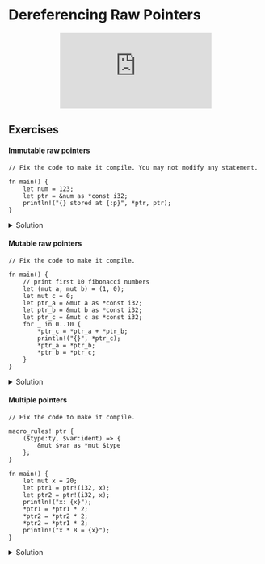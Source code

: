 # Dereferencing Raw Pointers

<div style="display: flex; justify-content: center;">
    <iframe class="youtube-video" src="https://www.youtube.com/embed/9E2v8pCUc48?si=7I-8tqRcdP8ymJlm&amp;start=153" title="YouTube video player" frameborder="0" allow="accelerometer; autoplay; clipboard-write; encrypted-media; gyroscope; picture-in-picture; web-share" allowfullscreen></iframe>
</div>

## Exercises

#### Immutable raw pointers

```rust,editable,compile_fail
// Fix the code to make it compile. You may not modify any statement.

fn main() {
    let num = 123;
    let ptr = &num as *const i32;
    println!("{} stored at {:p}", *ptr, ptr);
}
```

<details>
  <summary>Solution</summary>
  
  ```rust
fn main() {
    let num = 123;
    let ptr = &num as *const i32;
    unsafe {
        println!("{} stored at {:p}", *ptr, ptr);  
    }
}
  ```
</details>

#### Mutable raw pointers

```rust,editable,compile_fail
// Fix the code to make it compile.

fn main() {
    // print first 10 fibonacci numbers
    let (mut a, mut b) = (1, 0);
    let mut c = 0;
    let ptr_a = &mut a as *const i32;
    let ptr_b = &mut b as *const i32;
    let ptr_c = &mut c as *const i32;
    for _ in 0..10 {
        *ptr_c = *ptr_a + *ptr_b;
        println!("{}", *ptr_c);
        *ptr_a = *ptr_b;
        *ptr_b = *ptr_c;
    }
}
```

<details>
  <summary>Solution</summary>
  
  ```rust
fn main() {
    // print first 10 fibonacci numbers
    let (mut a, mut b) = (1, 0);
    let mut c = 0;
    let ptr_a = &mut a as *mut i32;
    let ptr_b = &mut b as *mut i32;
    let ptr_c = &mut c as *mut i32;
    unsafe {
        for _ in 0..10 {
            *ptr_c = *ptr_a + *ptr_b;
            println!("{}", *ptr_c);
            *ptr_a = *ptr_b;
            *ptr_b = *ptr_c;
        }
    }
}
  ```
</details>

#### Multiple pointers

```rust,editable,compile_fail
// Fix the code to make it compile.

macro_rules! ptr {
    ($type:ty, $var:ident) => {
        &mut $var as *mut $type
    };
}

fn main() {
    let mut x = 20;
    let ptr1 = ptr!(i32, x);
    let ptr2 = ptr!(i32, x);
    println!("x: {x}");
    *ptr1 = *ptr1 * 2;
    *ptr2 = *ptr2 * 2;
    *ptr2 = *ptr1 * 2;
    println!("x * 8 = {x}");
}
```

<details>
  <summary>Solution</summary>
  
  ```rust
macro_rules! ptr {
    ($type:ty, $var:ident) => {
        &mut $var as *mut $type
    };
}

fn main() {
    let mut x = 20;
    let ptr1 = ptr!(i32, x);
    let ptr2 = ptr!(i32, x);
    println!("x: {x}");
    unsafe {
        *ptr1 = *ptr1 * 2;
        *ptr2 = *ptr2 * 2;
        *ptr2 = *ptr1 * 2; 
    }
    println!("x * 8 = {x}");
}
  ```
</details>
